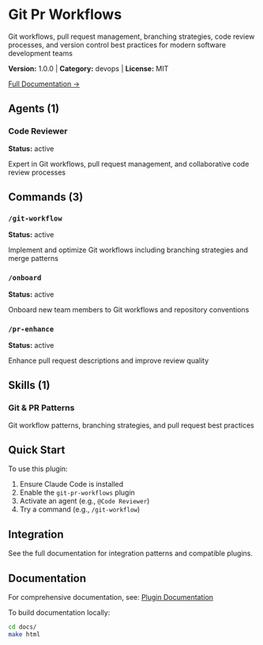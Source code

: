 # Git Pr Workflows

Git workflows, pull request management, branching strategies, code review processes, and version control best practices for modern software development teams

**Version:** 1.0.0 | **Category:** devops | **License:** MIT

[Full Documentation →](https://docs.example.com/plugins/git-pr-workflows.html)

## Agents (1)

### Code Reviewer

**Status:** active

Expert in Git workflows, pull request management, and collaborative code review processes

## Commands (3)

### `/git-workflow`

**Status:** active

Implement and optimize Git workflows including branching strategies and merge patterns

### `/onboard`

**Status:** active

Onboard new team members to Git workflows and repository conventions

### `/pr-enhance`

**Status:** active

Enhance pull request descriptions and improve review quality

## Skills (1)

### Git & PR Patterns

Git workflow patterns, branching strategies, and pull request best practices

## Quick Start

To use this plugin:

1. Ensure Claude Code is installed
2. Enable the `git-pr-workflows` plugin
3. Activate an agent (e.g., `@Code Reviewer`)
4. Try a command (e.g., `/git-workflow`)

## Integration

See the full documentation for integration patterns and compatible plugins.

## Documentation

For comprehensive documentation, see: [Plugin Documentation](https://docs.example.com/plugins/git-pr-workflows.html)

To build documentation locally:

```bash
cd docs/
make html
```
